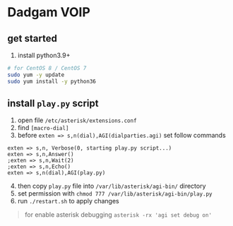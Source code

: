 # Dadgam VOIP

## get started

1. install python3.9+

```bash
# for CentOS 8 / CentOS 7
sudo yum -y update
sudo yum install -y python36
```

## install `play.py` script

1. open file `/etc/asterisk/extensions.conf`
2. find `[macro-dial]`
3. before `exten => s,n(dial),AGI(dialparties.agi)` set follow commands
```
exten => s,n, Verbose(0, starting play.py script...)
exten => s,n,Answer()
;exten => s,n,Wait(2)
;exten => s,n,Echo()
exten => s,n(dial),AGI(play.py)
``` 
4. then copy `play.py` file into `/var/lib/asterisk/agi-bin/` directory
5. set permission with `chmod 777 /var/lib/asterisk/agi-bin/play.py`
6. run `./restart.sh` to apply changes

> for enable asterisk debugging `asterisk -rx 'agi set debug on'`
